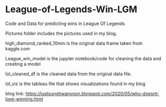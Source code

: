 # League-of-Legends-Win-LGM
Code and Data for predicting wins in League Of Legends

Pictures folder includes the pictures used in my blog.

high_diamond_ranked_10min is the original data frame taken from kaggle.com

League_win_model is the jupyter notebook/code for cleaning the data and creating a model

lol_cleaned_df is the cleaned data from the original data file.

lol_viz is the tableau file that shows visualizations found in my blog

blog link:
https://justsunghwanyoon.blogspot.com/2020/05/who-doesnt-love-winning.html

